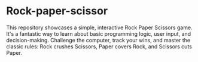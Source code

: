 # Rock-paper-scissor
This repository showcases a simple, interactive Rock Paper Scissors game. It's a fantastic way to learn about basic programming logic, user input, and decision-making. Challenge the computer, track your wins, and master the classic rules: Rock crushes Scissors, Paper covers Rock, and Scissors cuts Paper.
